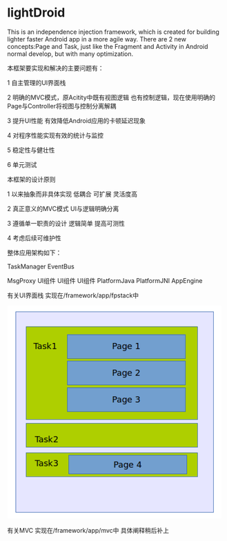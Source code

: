 lightDroid
==========

This is an independence injection framework, which is created for building lighter faster Android app in a more agile way. There are 2 new concepts:Page and Task, just like the Fragment and Activity in Android normal develop, but with many optimization.

本框架要实现和解决的主要问题有：

  1 自主管理的UI界面栈
  
  2 明确的MVC模式，原Acitity中既有视图逻辑 也有控制逻辑，现在使用明确的Page与Controller将视图与控制分离解耦
  
  3 提升UI性能 有效降低Android应用的卡顿延迟现象
  
  4 对程序性能实现有效的统计与监控
  
  5 稳定性与健壮性
  
  6 单元测试

本框架的设计原则

  1 以来抽象而非具体实现 低耦合 可扩展 灵活度高
  
  2 真正意义的MVC模式 UI与逻辑明确分离
  
  3 遵循单一职责的设计 逻辑简单 提高可测性
  
  4 考虑后续可维护性



整体应用架构如下：

  TaskManager                                 EventBus
  
  MsgProxy                        UI组件  UI组件  UI组件
            PlatformJava
            PlatformJNI
            AppEngine
            
            
有关UI界面栈
  实现在/framework/app/fpstack中
  
  ![Image text](https://github.com/elphinkuo/lightDroid/blob/master/images/fpstack_image1.PNG)
  
  
  
  
有关MVC
  实现在/framework/app/mvc中
  具体阐释稍后补上
